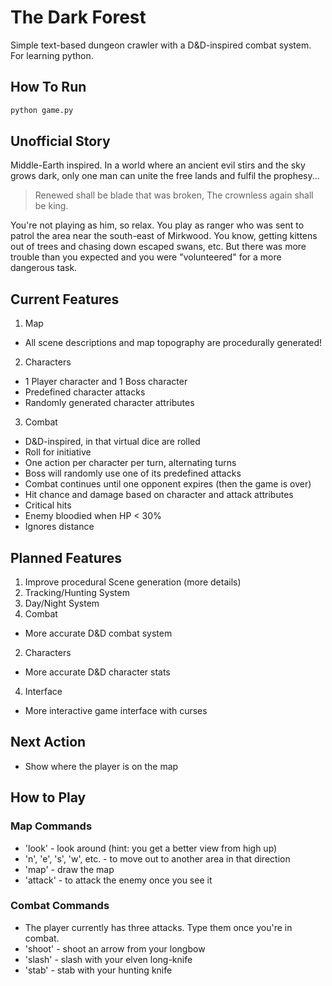 # The Dark Forest
Simple text-based dungeon crawler with a D&D-inspired combat system. For learning python.

## How To Run
```bash
python game.py
```

## Unofficial Story
Middle-Earth inspired.
In a world where an ancient evil stirs and the sky grows dark, only one man
can unite the free lands and fulfil the prophesy... 
> Renewed shall be blade that was broken,
> The crownless again shall be king.

You're not playing as him, so relax. You play as ranger who was sent to
patrol the area near the south-east of Mirkwood. You know, getting kittens out
of trees and chasing down escaped swans, etc. But there was more trouble than
you expected and you were "volunteered" for a more dangerous task.

## Current Features
1. Map
  * All scene descriptions and map topography are procedurally generated!
2. Characters
  * 1 Player character and 1 Boss character
  * Predefined character attacks
  * Randomly generated character attributes
3. Combat
  * D&D-inspired, in that virtual dice are rolled
  * Roll for initiative
  * One action per character per turn, alternating turns
  * Boss will randomly use one of its predefined attacks
  * Combat continues until one opponent expires (then the game is over)
  * Hit chance and damage based on character and attack attributes
  * Critical hits
  * Enemy bloodied when HP < 30% 
  * Ignores distance

## Planned Features
1. Improve procedural Scene generation (more details)
2. Tracking/Hunting System
3. Day/Night System
3. Combat
  * More accurate D&D combat system
2. Characters
  * More accurate D&D character stats
4. Interface
  * More interactive game interface with curses

## Next Action
* Show where the player is on the map

## How to Play
### Map Commands
  * 'look' - look around (hint: you get a better view from high up)
  * 'n', 'e', 's', 'w', etc. - to move out to another area in that direction
  * 'map' - draw the map
  * 'attack' - to attack the enemy once you see it

### Combat Commands
  * The player currently has three attacks. Type them once you're in combat.
  * 'shoot' - shoot an arrow from your longbow
  * 'slash' - slash with your elven long-knife
  * 'stab' - stab with your hunting knife
